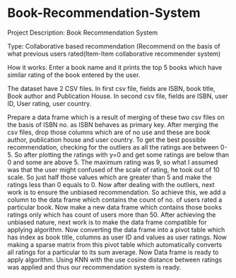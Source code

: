 # Book-Recommendation-System

Project Description: Book Recommendation System

Type: Collaborative based recommendation (Recommend on the basis of what previous users rated(Item-Item collaborative recommender system)

How it works: Enter a book name and it prints the top 5 books which have similar rating of the book entered by the user.

The dataset have 2 CSV files. In first csv file, fields are ISBN, book title, Book author and Publication House. In second csv file, fields are ISBN, user ID, User rating, user country.

Prepare a data frame which is a result of merging of these two csv files on the basis of ISBN no. as ISBN behaves as primary key. After merging the csv files, drop those columns which are of no use and these are book author, publication house and user country. To get the best possible recommendation, checking for the outliers as all the ratings are between 0-5. So after plotting the ratings with y=0 and get some ratings are below than 0 and some are above 5. The maximum rating was 9, so what I assumed was that the user might confused of the scale of rating, he took out of 10 scale. So just half those values which are greater than 5 and make the ratings less than 0 equals to 0. Now after dealing with the outliers, next work is to ensure the unbiased recommendation. So achieve this, we add a column to the data frame which contains the count of no. of users rated a particular book. Now make a new data frame which contains those books ratings only which has count of users more than 50. After achieving the unbiased nature, next work is to make the data frame compatible for applying algorithm. Now converting the data frame into a pivot table which has index as book title, columns as user ID and values as user ratings. Now making a sparse matrix from this pivot table which automatically converts all ratings for a particular to its sum average. Now Data frame is ready to apply algorithm. Using KNN with the use cosine distance between ratings was applied and thus our recommendation system is ready.

